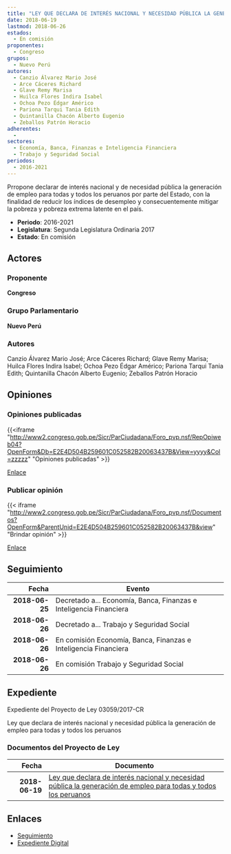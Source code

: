 ```yaml
---
title: "LEY QUE DECLARA DE INTERÉS NACIONAL Y NECESIDAD PÚBLICA LA GENERACIÓN DE EMPLEO PARA TODAS Y TODOS LOS PERUANOS"
date: 2018-06-19
lastmod: 2018-06-26
estados: 
  - En comisión
proponentes: 
  - Congreso
grupos: 
  - Nuevo Perú
autores: 
  - Canzio Álvarez Mario José
  - Arce Cáceres Richard
  - Glave Remy Marisa
  - Huilca Flores Indira Isabel
  - Ochoa Pezo Édgar Américo
  - Pariona Tarqui Tania Edith
  - Quintanilla Chacón Alberto Eugenio
  - Zeballos Patrón Horacio
adherentes: 
  - 
sectores: 
  - Economía, Banca, Finanzas e Inteligencia Financiera
  - Trabajo y Seguridad Social
periodos: 
  - 2016-2021
---
```


Prropone declarar de interés nacional y de necesidad pública la generación de empleo para todas y todos los peruanos por parte del Estado, con la finalidad de reducir los índices de desempleo y consecuentemente mitigar la pobreza y pobreza extrema latente en el país.

- **Periodo**: 2016-2021
- **Legislatura**: Segunda Legislatura Ordinaria 2017
- **Estado**: En comisión

## Actores

### Proponente

**Congreso**

### Grupo Parlamentario

**Nuevo Perú**

### Autores

Canzio Álvarez Mario José; Arce Cáceres Richard; Glave Remy Marisa; Huilca Flores Indira Isabel; Ochoa Pezo Édgar Américo; Pariona Tarqui Tania Edith; Quintanilla Chacón Alberto Eugenio; Zeballos Patrón Horacio


## Opiniones

### Opiniones publicadas

{{<iframe "http://www2.congreso.gob.pe/Sicr/ParCiudadana/Foro_pvp.nsf/RepOpiweb04?OpenForm&Db=E2E4D504B259601C052582B20063437B&View=yyyy&Col=zzzzz" "Opiniones publicadas" >}}

[Enlace](http://www2.congreso.gob.pe/Sicr/ParCiudadana/Foro_pvp.nsf/RepOpiweb04?OpenForm&Db=E2E4D504B259601C052582B20063437B&View=yyyy&Col=zzzzz)
### Publicar opinión

{{< iframe "http://www2.congreso.gob.pe/Sicr/ParCiudadana/Foro_pvp.nsf/Documentos?OpenForm&ParentUnid=E2E4D504B259601C052582B20063437B&view" "Brindar opinión" >}}

[Enlace](http://www2.congreso.gob.pe/Sicr/ParCiudadana/Foro_pvp.nsf/Documentos?OpenForm&ParentUnid=E2E4D504B259601C052582B20063437B&view)

## Seguimiento

| Fecha | Evento |
|------:|--------|
| **2018-06-25** | Decretado a... Economía, Banca, Finanzas e Inteligencia Financiera|
| **2018-06-26** | Decretado a... Trabajo y Seguridad Social|
| **2018-06-26** | En comisión Economía, Banca, Finanzas e Inteligencia Financiera|
| **2018-06-26** | En comisión Trabajo y Seguridad Social|


## Expediente

Expediente del Proyecto de Ley 03059/2017-CR

Ley que declara de interés nacional y necesidad pública la generación de empleo para todas y todos los peruanos


### Documentos del Proyecto de Ley

| Fecha | Documento |
|------:|--------|
| **2018-06-19** | [Ley que declara de interés nacional y necesidad pública la generación de empleo para todas y todos los peruanos](http://www.leyes.congreso.gob.pe/Documentos/2016_2021/Proyectos_de_Ley_y_de_Resoluciones_Legislativas/PL0305920180619..pdf) |

## Enlaces 

- [Seguimiento](http://www2.congreso.gob.pehttp://www2.congreso.gob.pe/Sicr/TraDocEstProc/CLProLey2016.nsf/f7fff46988ca05b1052578e100829cc7/cb2054ffdd1832c5052582b20062264c?OpenDocument)
- [Expediente Digital](http://www2.congreso.gob.pehttp://www2.congreso.gob.pe/Sicr/TraDocEstProc/CLProLey2016.nsf/f7fff46988ca05b1052578e100829cc7/cb2054ffdd1832c5052582b20062264c?OpenDocument&Click=05257FB7005EB655.eb71d0cf91d8294e05256cdf006b5706/$Body/0.1C6C)
